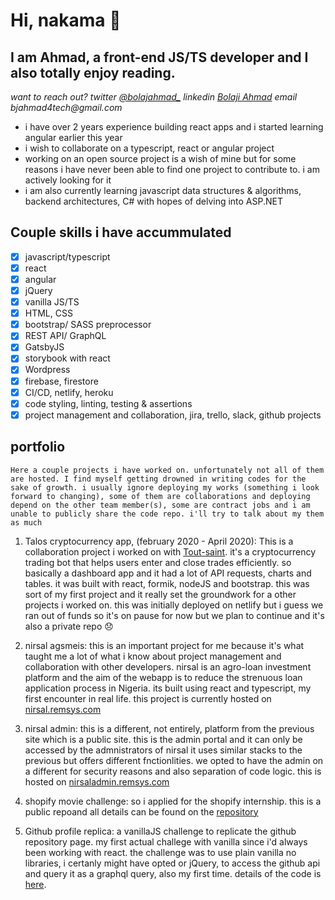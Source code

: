 # Hi, nakama 👋
## I am Ahmad, a front-end JS/TS developer and I also totally enjoy reading.

_want to reach out?
twitter [@bolajahmad_](https://twitter.com/bolajahmad_)
linkedin [Bolaji Ahmad](https://linkedin.com/in/bolajahmad)
email bjahmad4tech@gmail.com_

- i have over 2 years experience building react apps and i started learning angular earlier this year
- i wish to collaborate on a typescript, react or angular project
- working on an open source project is a wish of mine but for some reasons i have never been able to find one project to contribute to. i am actively looking for it
- i am also currently learning javascript data structures & algorithms, backend architectures, C# with hopes of delving into ASP.NET

## Couple skills i have accummulated

- [x] javascript/typescript
- [x] react
- [x] angular
- [x] jQuery
- [x] vanilla JS/TS
- [x] HTML, CSS
- [x] bootstrap/ SASS preprocessor
- [x] REST API/ GraphQL
- [x] GatsbyJS
- [x] storybook with react
- [x] Wordpress
- [x] firebase, firestore
- [x] CI/CD, netlify, heroku
- [x] code styling, linting, testing & assertions
- [x] project management and collaboration, jira, trello, slack, github projects

## portfolio

    Here a couple projects i have worked on. unfortunately not all of them are hosted. I find myself getting drowned in writing codes for the sake of growth. i usually ignore deploying my works (something i look forward to changing), some of them are collaborations and deploying depend on the other team member(s), some are contract jobs and i am unable to publicly share the code repo. i'll try to talk about my them as much
    
1. Talos cryptocurrency app, (february 2020 - April 2020): This is a collaboration project i worked on with [Tout-saint](https://github.com/john-eleos "John_eleos' repository"). it's a cryptocurrency trading bot that helps users enter and close trades efficiently. so basically a dashboard app and it had a lot of API requests, charts and tables. it was built with react, formik, nodeJS and bootstrap. this was sort of my first project and it really set the groundwork for a other projects i worked on. this was initially deployed on netlify but i guess we ran out of funds so it's on pause for now but we plan to continue and it's also a private repo 😞

2. nirsal agsmeis: this is an important project for me because it's what taught me a lot of what i know about project management and collaboration with other developers. nirsal is an agro-loan investment platform and the aim of the webapp is to reduce the strenuous loan application process in Nigeria. its built using react and typescript, my first encounter in real life. this project is currently hosted on [nirsal.remsys.com](http://nirsal.remsys.com.ng:85/)

3. nirsal admin: this is a different, not entirely, platform from the previous site which is a public site. this is the admin portal and it can only be accessed by the admnistrators of nirsal it uses similar stacks to the previous but offers different fnctionlities. we opted to have the admin on a different for security reasons and also separation of code logic. this is hosted on [nirsaladmin.remsys.com](https://nirsaladmin.remsys.com.ng/)

4. shopify movie challenge: so i applied for the shopify internship. this is a public repoand all details can be found on the [repository](https://github.com/bolajahmad/shopify-movie-awards)

5. Github profile replica: a vanillaJS challenge to replicate the github repository page. my first actual challege with vanilla since i'd always been working with react. the challenge was to use plain vanilla no libraries, i certanly might have opted or jQuery, to access the github api and query it as a graphql query, also my first time. details of the code is [here](https://bolajahmad-git-replica.netlify.app/).

